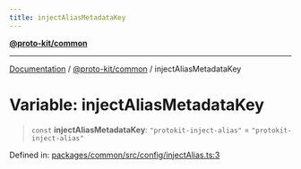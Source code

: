 ```yaml
---
title: injectAliasMetadataKey
---
```


[**@proto-kit/common**](../README.md)

***

[Documentation](../../../README.md) / [@proto-kit/common](../README.md) / injectAliasMetadataKey

# Variable: injectAliasMetadataKey

> `const` **injectAliasMetadataKey**: `"protokit-inject-alias"` = `"protokit-inject-alias"`

Defined in: [packages/common/src/config/injectAlias.ts:3](https://github.com/proto-kit/framework/blob/4d6b3b6da51b3edee0fbf25ce72c1f59ec61e891/packages/common/src/config/injectAlias.ts#L3)
